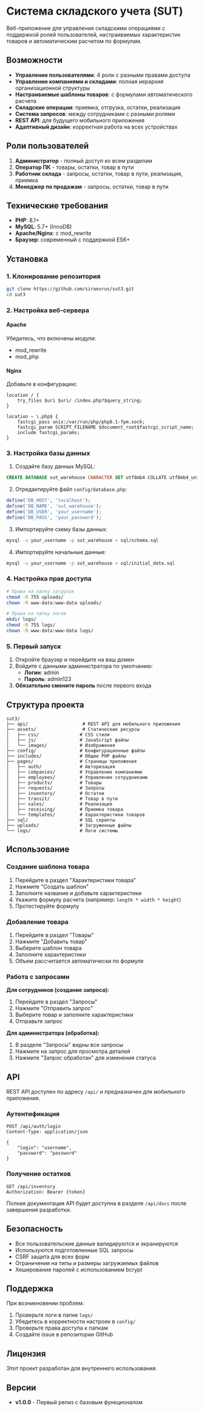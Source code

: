 # Система складского учета (SUT)

Веб-приложение для управления складскими операциями с поддержкой ролей пользователей, настраиваемых характеристик товаров и автоматическим расчетом по формулам.

## Возможности

- **Управление пользователями**: 4 роли с разными правами доступа
- **Управление компаниями и складами**: полная иерархия организационной структуры
- **Настраиваемые шаблоны товаров**: с формулами автоматического расчета
- **Складские операции**: приемка, отгрузка, остатки, реализация
- **Система запросов**: между сотрудниками с разными ролями
- **REST API**: для будущего мобильного приложения
- **Адаптивный дизайн**: корректная работа на всех устройствах

## Роли пользователей

1. **Администратор** - полный доступ ко всем разделам
2. **Оператор ПК** - товары, остатки, товар в пути
3. **Работник склада** - запросы, остатки, товар в пути, реализация, приемка
4. **Менеджер по продажам** - запросы, остатки, товар в пути

## Технические требования

- **PHP**: 8.1+
- **MySQL**: 5.7+ (InnoDB)
- **Apache/Nginx**: с mod_rewrite
- **Браузер**: современный с поддержкой ES6+

## Установка

### 1. Клонирование репозитория

```bash
git clone https://github.com/siraevrus/sut3.git
cd sut3
```

### 2. Настройка веб-сервера

#### Apache
Убедитесь, что включены модули:
- mod_rewrite
- mod_php

#### Nginx
Добавьте в конфигурацию:
```nginx
location / {
    try_files $uri $uri/ /index.php?$query_string;
}

location ~ \.php$ {
    fastcgi_pass unix:/var/run/php/php8.1-fpm.sock;
    fastcgi_param SCRIPT_FILENAME $document_root$fastcgi_script_name;
    include fastcgi_params;
}
```

### 3. Настройка базы данных

1. Создайте базу данных MySQL:
```sql
CREATE DATABASE sut_warehouse CHARACTER SET utf8mb4 COLLATE utf8mb4_unicode_ci;
```

2. Отредактируйте файл `config/database.php`:
```php
define('DB_HOST', 'localhost');
define('DB_NAME', 'sut_warehouse');
define('DB_USER', 'your_username');
define('DB_PASS', 'your_password');
```

3. Импортируйте схему базы данных:
```bash
mysql -u your_username -p sut_warehouse < sql/schema.sql
```

4. Импортируйте начальные данные:
```bash
mysql -u your_username -p sut_warehouse < sql/initial_data.sql
```

### 4. Настройка прав доступа

```bash
# Права на папку загрузок
chmod -R 755 uploads/
chown -R www-data:www-data uploads/

# Права на папку логов
mkdir logs/
chmod -R 755 logs/
chown -R www-data:www-data logs/
```

### 5. Первый запуск

1. Откройте браузер и перейдите на ваш домен
2. Войдите с данными администратора по умолчанию:
   - **Логин**: admin
   - **Пароль**: admin123
3. **Обязательно смените пароль** после первого входа

## Структура проекта

```
sut3/
├── api/                    # REST API для мобильного приложения
├── assets/                 # Статические ресурсы
│   ├── css/               # CSS стили
│   ├── js/                # JavaScript файлы
│   └── images/            # Изображения
├── config/                # Конфигурационные файлы
├── includes/              # Общие PHP файлы
├── pages/                 # Страницы приложения
│   ├── auth/              # Авторизация
│   ├── companies/         # Управление компаниями
│   ├── employees/         # Управление сотрудниками
│   ├── products/          # Товары
│   ├── requests/          # Запросы
│   ├── inventory/         # Остатки
│   ├── transit/           # Товар в пути
│   ├── sales/             # Реализация
│   ├── receiving/         # Приемка товара
│   └── templates/         # Характеристики товаров
├── sql/                   # SQL скрипты
├── uploads/               # Загруженные файлы
└── logs/                  # Логи системы
```

## Использование

### Создание шаблона товара

1. Перейдите в раздел "Характеристики товара"
2. Нажмите "Создать шаблон"
3. Заполните название и добавьте характеристики
4. Укажите формулу расчета (например: `length * width * height`)
5. Протестируйте формулу

### Добавление товара

1. Перейдите в раздел "Товары"
2. Нажмите "Добавить товар"
3. Выберите шаблон товара
4. Заполните характеристики
5. Объем рассчитается автоматически по формуле

### Работа с запросами

**Для сотрудников (создание запроса):**
1. Перейдите в раздел "Запросы"
2. Нажмите "Отправить запрос"
3. Выберите товар и заполните характеристики
4. Отправьте запрос

**Для администратора (обработка):**
1. В разделе "Запросы" видны все запросы
2. Нажмите на запрос для просмотра деталей
3. Нажмите "Запрос обработан" для изменения статуса

## API

REST API доступен по адресу `/api/` и предназначен для мобильного приложения.

### Аутентификация
```http
POST /api/auth/login
Content-Type: application/json

{
    "login": "username",
    "password": "password"
}
```

### Получение остатков
```http
GET /api/inventory
Authorization: Bearer {token}
```

Полная документация API будет доступна в разделе `/api/docs` после завершения разработки.

## Безопасность

- Все пользовательские данные валидируются и экранируются
- Используются подготовленные SQL запросы
- CSRF защита для всех форм
- Ограничения на типы и размеры загружаемых файлов
- Хеширование паролей с использованием bcrypt

## Поддержка

При возникновении проблем:

1. Проверьте логи в папке `logs/`
2. Убедитесь в корректности настроек в `config/`
3. Проверьте права доступа к папкам
4. Создайте issue в репозитории GitHub

## Лицензия

Этот проект разработан для внутреннего использования.

## Версии

- **v1.0.0** - Первый релиз с базовым функционалом